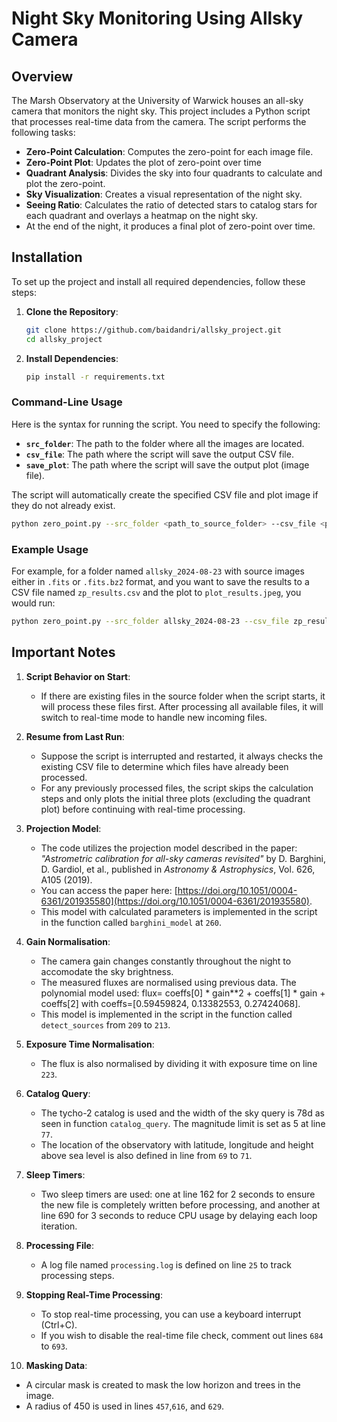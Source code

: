 # Night Sky Monitoring Using Allsky Camera

## Overview
The Marsh Observatory at the University of Warwick houses an all-sky camera that monitors the night sky. This project includes a Python script that processes real-time data from the camera. The script performs the following tasks:

- **Zero-Point Calculation**: Computes the zero-point for each image file.
- **Zero-Point Plot**: Updates the plot of zero-point over time
- **Quadrant Analysis**: Divides the sky into four quadrants to calculate and plot the zero-point.
- **Sky Visualization**: Creates a visual representation of the night sky.
- **Seeing Ratio**: Calculates the ratio of detected stars to catalog stars for each quadrant and overlays a heatmap on the night sky.
- At the end of the night, it produces a final plot of zero-point over time.

## Installation
To set up the project and install all required dependencies, follow these steps:

1. **Clone the Repository**:
   ```bash
   git clone https://github.com/baidandri/allsky_project.git
   cd allsky_project

2. **Install Dependencies**:
   ```bash
   pip install -r requirements.txt

### Command-Line Usage
Here is the syntax for running the script. You need to specify the following:

- **`src_folder`**: The path to the folder where all the images are located.
- **`csv_file`**: The path where the script will save the output CSV file.
- **`save_plot`**: The path where the script will save the output plot (image file).

The script will automatically create the specified CSV file and plot image if they do not already exist.

   ```bash
   python zero_point.py --src_folder <path_to_source_folder> --csv_file <path_to_csv_file> --save_plot <path_to_plot_image>
   ```

### Example Usage
For example, for a folder named `allsky_2024-08-23` with source images either in `.fits` or `.fits.bz2` format, and you want to save the results to a CSV file named `zp_results.csv` and the plot to `plot_results.jpeg`, you would run:

   ```bash
   python zero_point.py --src_folder allsky_2024-08-23 --csv_file zp_results.csv --save_plot plot_results.jpeg
   ```


## Important Notes

1. **Script Behavior on Start**:
   - If there are existing files in the source folder when the script starts, it will process these files first. After processing all available files, it will switch to real-time mode to handle new incoming files.

2. **Resume from Last Run**:
   - Suppose the script is interrupted and restarted, it always checks the existing CSV file to determine which files have already been processed.
   - For any previously processed files, the script skips the calculation steps and only plots the initial three plots (excluding the quadrant plot) before continuing with real-time processing.

3. **Projection Model**:
   - The code utilizes the projection model described in the paper: *"Astrometric calibration for all-sky cameras revisited"* by D. Barghini, D. Gardiol, et al., published in *Astronomy & Astrophysics*, Vol. 626, A105 (2019).
   - You can access the paper here: [https://doi.org/10.1051/0004-6361/201935580](https://doi.org/10.1051/0004-6361/201935580).
   - This model with calculated parameters is implemented in the script in the function called `barghini_model` at `260`.

4. **Gain Normalisation**:
   - The camera gain changes constantly throughout the night to accomodate the sky brightness.
   - The measured fluxes are normalised using previous data. The polynomial model used: flux= coeffs[0] * gain**2 + coeffs[1] * gain + coeffs[2] with coeffs=[0.59459824, 0.13382553, 0.27424068]. 
   - This model is implemented in the script in the function called `detect_sources` from `209` to `213`.

5. **Exposure Time Normalisation**:
   - The flux is also normalised by dividing it with exposure time on line `223`.

6. **Catalog Query**:
   - The tycho-2 catalog is used and the width of the sky query is 78d as seen in function `catalog_query`. The magnitude limit is set as 5 at line `77`.
   - The location of the observatory with latitude, longitude and height above sea level is also defined in line from `69` to `71`.

7. **Sleep Timers**:
   - Two sleep timers are used: one at line 162 for 2 seconds to ensure the new file is completely written before processing, and another at line 690 for 3 seconds to reduce CPU usage by delaying each loop iteration.

8. **Processing File**:
   - A log file named `processing.log` is defined on line `25` to track processing steps.

9. **Stopping Real-Time Processing**:
   - To stop real-time processing, you can use a keyboard interrupt (Ctrl+C).
   - If you wish to disable the real-time file check, comment out lines `684` to `693`.

10. **Masking Data**:
   - A circular mask is created to mask the low horizon and trees in the image.
   - A radius of 450 is used in lines `457`,`616`, and `629`.

